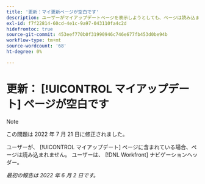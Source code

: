 ```yaml
---
title: '更新：マイ更新ページが空白です'
description: ユーザーがマイアップデートページを表示しようとしても、ページは読み込まれません。 ユーザーは、 [!DNL Workfront] ナビゲーションヘッダー。
exl-id: f7f22814-60cd-4e1c-9a97-043110fa4c2d
hidefromtoc: true
source-git-commit: 453eef770b0f31990946c746e677fb453d0be94b
workflow-type: tm+mt
source-wordcount: '68'
ht-degree: 0%

---
```


# 更新： [!UICONTROL マイアップデート] ページが空白です

>[!NOTE]
>
>この問題は 2022 年 7 月 21 日に修正されました。

ユーザーが、 [!UICONTROL マイアップデート] ページに含まれている場合、ページは読み込まれません。 ユーザーは、 [!DNL Workfront] ナビゲーションヘッダー。

_最初の報告は 2022 年 6 月 2 日です。_
